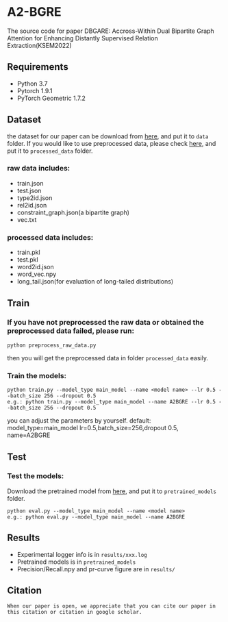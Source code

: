 # A2-BGRE
The source code for paper DBGARE: Accross-Within Dual Bipartite Graph Attention for Enhancing Distantly Supervised Relation Extraction(KSEM2022)

## Requirements

* Python 3.7
* Pytorch 1.9.1
* PyTorch Geometric 1.7.2

## Dataset
the dataset for our paper can be download from [here](https://drive.google.com/drive/folders/1adFDy20HomzTTfDuGwmHi4omt5pFmCYl?usp=sharing), and put it to `data` folder.
If you would like to use preprocessed data, please check [here](https://drive.google.com), and put it to `processed_data` folder.

### raw data includes:
* train.json
* test.json
* type2id.json
* rel2id.json
* constraint_graph.json(a bipartite graph)
* vec.txt
### processed data includes:
* train.pkl
* test.pkl
* word2id.json
* word_vec.npy
* long_tail.json(for evaluation of long-tailed distributions)

## Train
### If you have not preprocessed the raw data or obtained the preprocessed data failed, please run: 
```
python preprocess_raw_data.py
```
then you will get the preprocessed data in folder `processed_data` easily.

### Train the models:
```
python train.py --model_type main_model --name <model name> --lr 0.5 --batch_size 256 --dropout 0.5
e.g.: python train.py --model_type main_model --name A2BGRE --lr 0.5 --batch_size 256 --dropout 0.5
```
you can adjust the parameters by yourself. default: model_type=main_model lr=0.5,batch_size=256,dropout 0.5, name=A2BGRE

## Test
### Test the models:
Download the pretrained model from [here](https://drive.google.com/drive/folders/13YAj30BGK14oejVsM_9aFtzfT-m8nzUW?usp=sharing), 
and put it to `pretrained_models` folder.
```
python eval.py --model_type main_model --name <model name>
e.g.: python eval.py --model_type main_model --name A2BGRE
```
## Results
* Experimental logger info is in `results/xxx.log`
* Pretrained models is in `pretrained_models`
* Precision/Recall.npy and pr-curve figure are in `results/`

## Citation
```
When our paper is open, we appreciate that you can cite our paper in this citation or citation in google scholar.
```






